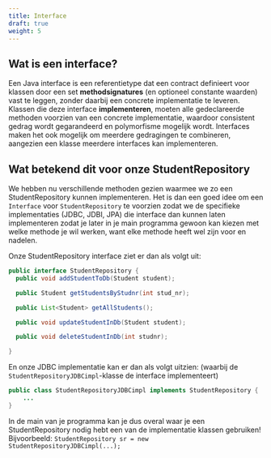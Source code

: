 ```yaml
---
title: Interface
draft: true
weight: 5
---
```


## Wat is een interface?
Een Java interface is een referentietype dat een contract definieert voor klassen door een set **methodsignatures** (en optioneel constante waarden) vast te leggen, zonder daarbij een concrete implementatie te leveren. Klassen die deze interface **implementeren**, moeten alle gedeclareerde methoden voorzien van een concrete implementatie, waardoor consistent gedrag wordt gegarandeerd en polymorfisme mogelijk wordt. Interfaces maken het ook mogelijk om meerdere gedragingen te combineren, aangezien een klasse meerdere interfaces kan implementeren.

## Wat betekend dit voor onze StudentRepository
We hebben nu verschillende methoden gezien waarmee we zo een StudentRepository kunnen implementeren. Het is dan een goed idee om een `Interface` voor `StudentRepository` te voorzien zodat we de specifieke implementaties (JDBC, JDBI, JPA) die interface dan kunnen laten implementeren zodat je later in je main programma gewoon kan kiezen met welke methode je wil werken, want elke methode heeft wel zijn voor en nadelen.

Onze StudentRepository interface ziet er dan als volgt uit:
```java
public interface StudentRepository {
  public void addStudentToDb(Student student);

  public Student getStudentsByStudnr(int stud_nr);

  public List<Student> getAllStudents();

  public void updateStudentInDb(Student student);

  public void deleteStudentInDb(int studnr);

}
```

En onze JDBC implementatie kan er dan als volgt uitzien: (waarbij de `StudentRepositoryJDBCimpl`-klasse de interface implementeert)

```java
public class StudentRepositoryJDBCimpl implements StudentRepository {
    ...
}
```

In de main van je programma kan je dus overal waar je een StudentRepository nodig hebt een van de implementatie klassen gebruiken! Bijvoorbeeld: `StudentRepository sr = new StudentRepositoryJDBCimpl(...);`